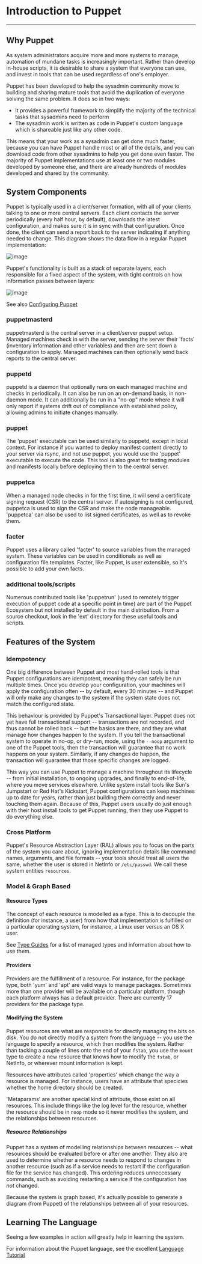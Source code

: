 Introduction to Puppet
======================

* * *

Why Puppet
----------

As system administrators acquire more and more systems to manage, automation
of mundane tasks is increasingly important.  Rather than develop in-house
scripts, it is desirable to share a system that everyone can use, and invest
in tools that can be used regardless of one's employer.

Puppet has been developed to help the sysadmin community move to
building and sharing mature tools that avoid the duplication of
everyone solving the same problem. It does so in two ways:

-   It provides a powerful framework to simplify the majority of
    the technical tasks that sysadmins need to perform
-   The sysadmin work is written as code in Puppet's custom
    language which is shareable just like any other code.

This means that your work as a sysadmin can get done much faster,
because you can have Puppet handle most or all of the details, and
you can download code from other sysadmins to help you get done
even faster. The majority of Puppet implementations use at least
one or two modules developed by someone else, and there are already
hundreds of modules developed and shared by the community.

System Components
-----------------

Puppet is typically used in a client/server formation, with all
of your clients talking to one or more central servers. Each client
contacts the server periodically (every half hour, by default),
downloads the latest configuration, and makes sure it is in sync with
that configuration.  Once done, the client can send a report back to the
server indicating if anything needed to change. This diagram shows
the data flow in a regular Puppet implementation:

![image](http://reductivelabs.com/images/Puppet_Star.png)

Puppet's functionality is built as a stack of separate layers, each
responsible for a fixed aspect of the system, with tight controls
on how information passes between layers:

![image](http://reductivelabs.com/images/Puppet_Layers.png)

See also [Configuring Puppet](/guides/configuring.html)

### puppetmasterd

puppetmasterd is the central server in a client/server puppet setup.
Managed machines check in with the server, sending the server their
'facts' (inventory information and other variables) and then are
sent down a configuration to apply.  Managed machines can then
optionally send back reports to the central server.

### puppetd

puppetd is a daemon that optionally runs on each managed machine
and checks in periodically.  It can also be run on an on-demand
basis, in non-daemon mode.   It can additionally be run in a "no-op"
mode where it will only report if systems drift out of compliance
with established policy, allowing admins to initiate changes
manually.

### puppet

The 'puppet' executable can be used similarly to puppetd, except
in local context.  For instance if you wanted to deploy manifest
content directly to your server via rsync, and not use puppet,
you would use the 'puppet' executable to execute the code.  This tool
is also great for testing modules and manifests locally before
deploying them to the central server.

### puppetca

When a managed node checks in for the first time, it will send
a certificate signing request (CSR) to the central server.  If
autosigning is not configured, puppetca is used to sign the CSR
and make the node manageable.  'puppetca' can also be used
to list signed certificates, as well as to revoke them.

### facter

Puppet uses a library called 'facter' to source variables
from the managed system.   These variables can be used in conditionals
as well as configuration file templates.  Facter, like Puppet,
is user extensible, so it's possible to add your own facts.

### additional tools/scripts

Numerous contributed tools like 'puppetrun' (used
to remotely trigger execution of puppet code at a specific point in time)
are part of the Puppet Ecosystem but not installed by default in the main
distribution.  From a source checkout, look in the 'ext' directory
for these useful tools and scripts.

Features of the System
----------------------

### Idempotency

One big difference between Puppet and most hand-rolled tools is
that Puppet configurations are idempotent, meaning they can safely
be run multiple times. Once you develop your configuration, your
machines will apply the configuration often -- by default, every 30
minutes -- and Puppet will only make any changes to the system if
the system state does not match the configured state.

This behaviour is provided by Puppet's Transactional layer. Puppet
does not yet have full transactional support -- transactions are
not recorded, and thus cannot be rolled back -- but the basics are
there, and they are what manage how changes happen to the system.
If you tell the transactional system to operate in no-op, or
dry-run, mode, using the `--noop` argument to one of the Puppet
tools, then the transaction will guarantee that no work happens on
your system. Similarly, if any changes do happen, the transaction
will guarantee that those specific changes are logged.

This way you can use Puppet to manage a machine throughout its
lifecycle -- from initial installation, to ongoing upgrades, and
finally to end-of-life, where you move services elsewhere. Unlike
system install tools like Sun's Jumpstart or Red Hat's Kickstart,
Puppet configurations can keep machines up to date for years,
rather than just building them correctly and never touching them
again. Because of this, Puppet users usually do just enough with
their host install tools to get Puppet running, then they use
Puppet to do everything else.

### Cross Platform

Puppet's Resource Abstraction Layer (RAL) allows you to focus on the parts of the system
you care about, ignoring implementation details like command
names, arguments, and file formats -- your tools should treat all
users the same, whether the user is stored in NetInfo or
`/etc/passwd`.  We call these system entities
`resources`.

### Model & Graph Based

#### Resource Types

The concept of each resource is modelled as a type.   This is to
decouple the definition (for instance, a user) from how
that implementation is fulfilled on a particular operating system,
for instance, a Linux user versus an OS X user.

See [Type Guides](/guides/types/) for a list of managed types
and information about how to use them.

#### Providers

Providers are the fulfillment of a resource.  For instance, for
the package type, both 'yum' and 'apt' are valid ways to manage
packages.  Sometimes more than one provider will be available
on a particular platform, though each platform always has
a default provider.  There are currently 17 providers
for the package type.

#### Modifying the System

Puppet resources are what are responsible for directly managing the
bits on disk. You do not directly modify a system from the language
-- you use the language to specify a resource, which then
modifies the system.   Rather than tacking a couple of lines onto
the end of your `fstab`, you use the `mount` type to create a new
resource that knows how to modify the `fstab`, or NetInfo, or
wherever mount information is kept.

Resources have attributes called 'properties' which change
the way a resource is managed.  For instance, users have an
attribute that specicies whether the home directory should
be created.

'Metaparams' are another special kind of attribute, those exist on 
all resources.  This include things like
the log level for the resource, whether the resource should be in
`noop` mode so it never modifies the system, and the relationships
between resources.

##### Resource Relationships

Puppet has a system of modelling relationships between resources
-- what resources should be evaluated before or after one another.
They also are used to determine whether a resource needs to respond to changes in
another resource (such as if a service needs to restart if the configuration
file for the service has changed).  This ordering reduces unneccessary commands, 
such as avoiding restarting a service
if the configuration has *not* changed.  

Because the system is graph based, it's actually possible to generate a diagram
(from Puppet) of the relationships between all of your resources.  

Learning The Language
---------------------

Seeing a few examples in action will greatly help in learning the system.

For information about the Puppet language, see the excellent
[Language Tutorial](/guides/language_tutorial.html)


